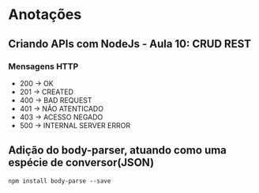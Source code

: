 # Anotações

## Criando APIs com NodeJs - Aula 10: CRUD REST

### Mensagens HTTP

+ 200 -> OK
+ 201 -> CREATED
+ 400 -> BAD REQUEST
+ 401 -> NÂO ATENTICADO
+ 403 -> ACESSO NEGADO
+ 500 -> INTERNAL SERVER ERROR

## Adição do body-parser, atuando como uma espécie de conversor(JSON)
```npm install body-parse --save```


